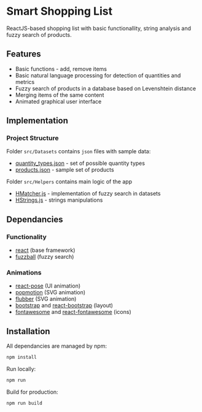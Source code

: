 # Smart Shopping List

ReactJS-based shopping list with basic functionallity, string analysis and fuzzy search of products.

## Features
  - Basic functions - add, remove items
  - Basic natural language processing for detection of quantities and metrics
  - Fuzzy search of products in a database based on Levenshtein distance
  - Merging items of the same content
  - Animated graphical user interface

## Implementation
### Project Structure
Folder `src/Datasets` contains `json` files with sample data:
  - [quantity_types.json](src/Datasets/quantity_types.json) - set of possible quantity types
  - [products.json](src/Datasets/products.json) - sample set of products

Folder `src/Helpers` contains main logic of the app
  - [HMatcher.js](src/Helpers/HMatcher.js) - implementation of fuzzy search in datasets
  - [HStrings.js](src/Helpers/HStrings.js) - strings manipulations

## Dependancies
### Functionality
  - [react](https://www.npmjs.com/package/react) (base framework)
  - [fuzzball](https://www.npmjs.com/package/fuzzball) (fuzzy search)
  ### Animations
  - [react-pose](https://www.npmjs.com/package/react-pose) (UI animation)
  - [popmotion](https://www.npmjs.com/package/popmotion) (SVG animation)
  - [flubber](https://www.npmjs.com/package/flubber) (SVG animation)
  - [bootstrap](https://www.npmjs.com/package/bootstrap) and [react-bootstrap](https://www.npmjs.com/package/react-bootstrap) (layout)
  - [fontawesome](https://fontawesome.com) and [react-fontawesome](https://github.com/FortAwesome/react-fontawesome) (icons)

## Installation
All dependancies are managed by npm:
```bash
npm install
```

Run locally:
```bash
npm run
```

Build for production:
```bash
npm run build
```
